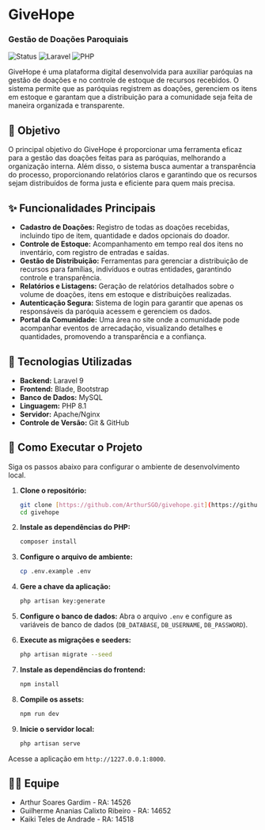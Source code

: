 # GiveHope
### Gestão de Doações Paroquiais

![Status](https://img.shields.io/badge/status-em_desenvolvimento-green)
![Laravel](https://img.shields.io/badge/Laravel-9.15-FF2D20?style=for-the-badge&logo=laravel)
![PHP](https://img.shields.io/badge/PHP-8.1-777BB4?style=for-the-badge&logo=php)

GiveHope é uma plataforma digital desenvolvida para auxiliar paróquias na gestão de doações e no controle de estoque de recursos recebidos. O sistema permite que as paróquias registrem as doações, gerenciem os itens em estoque e garantam que a distribuição para a comunidade seja feita de maneira organizada e transparente.

## 🎯 Objetivo

O principal objetivo do GiveHope é proporcionar uma ferramenta eficaz para a gestão das doações feitas para as paróquias, melhorando a organização interna. Além disso, o sistema busca aumentar a transparência do processo, proporcionando relatórios claros e garantindo que os recursos sejam distribuídos de forma justa e eficiente para quem mais precisa.

## ✨ Funcionalidades Principais

* **Cadastro de Doações:** Registro de todas as doações recebidas, incluindo tipo de item, quantidade e dados opcionais do doador.
* **Controle de Estoque:** Acompanhamento em tempo real dos itens no inventário, com registro de entradas e saídas.
* **Gestão de Distribuição:** Ferramentas para gerenciar a distribuição de recursos para famílias, indivíduos e outras entidades, garantindo controle e transparência.
* **Relatórios e Listagens:** Geração de relatórios detalhados sobre o volume de doações, itens em estoque e distribuições realizadas.
* **Autenticação Segura:** Sistema de login para garantir que apenas os responsáveis da paróquia acessem e gerenciem os dados.
* **Portal da Comunidade:** Uma área no site onde a comunidade pode acompanhar eventos de arrecadação, visualizando detalhes e quantidades, promovendo a transparência e a confiança.

## 🚀 Tecnologias Utilizadas

* **Backend:** Laravel 9
* **Frontend:** Blade, Bootstrap
* **Banco de Dados:** MySQL
* **Linguagem:** PHP 8.1
* **Servidor:** Apache/Nginx
* **Controle de Versão:** Git & GitHub

## 🔧 Como Executar o Projeto

Siga os passos abaixo para configurar o ambiente de desenvolvimento local.

1.  **Clone o repositório:**
    ```bash
    git clone [https://github.com/ArthurSGO/givehope.git](https://github.com/ArthurSGO/givehope.git)
    cd givehope
    ```

2.  **Instale as dependências do PHP:**
    ```bash
    composer install
    ```

3.  **Configure o arquivo de ambiente:**
    ```bash
    cp .env.example .env
    ```

4.  **Gere a chave da aplicação:**
    ```bash
    php artisan key:generate
    ```

5.  **Configure o banco de dados:**
    Abra o arquivo `.env` e configure as variáveis de banco de dados (`DB_DATABASE`, `DB_USERNAME`, `DB_PASSWORD`).

6.  **Execute as migrações e seeders:**
    ```bash
    php artisan migrate --seed
    ```

7.  **Instale as dependências do frontend:**
    ```bash
    npm install
    ```

8.  **Compile os assets:**
    ```bash
    npm run dev
    ```

9.  **Inicie o servidor local:**
    ```bash
    php artisan serve
    ```

Acesse a aplicação em `http://1227.0.0.1:8000`.

## 🧑‍💻 Equipe

* Arthur Soares Gardim - RA: 14526
* Guilherme Ananias Calixto Ribeiro - RA: 14652
* Kaiki Teles de Andrade - RA: 14518
